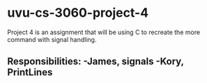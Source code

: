 uvu-cs-3060-project-4
=====================

Project 4 is an assignment that will be using C to recreate the more command with signal handling.

Responsibilities:
-James, signals
-Kory, PrintLines
-
